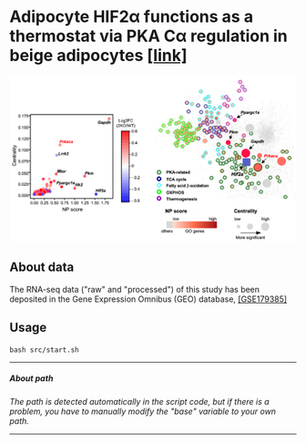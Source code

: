 # Adipocyte HIF2α functions as a thermostat via PKA Cα regulation in beige adipocytes [[link]](https://www.nature.com/articles/s41467-022-30925-0)
<p align="center">
  <img src="sample_plot.png"/>
</p>


## About data

The RNA-seq data ("raw" and "processed") of this study has been deposited in the Gene Expression Omnibus (GEO) database, [[GSE179385]](https://www.ncbi.nlm.nih.gov/geo/query/acc.cgi?acc=GSE179385)

## Usage
```
bash src/start.sh
```
---

##### *About path*
*The path is detected automatically in the script code, but if there is a problem, you have to manually modify the "base" variable to your own path.*

---

